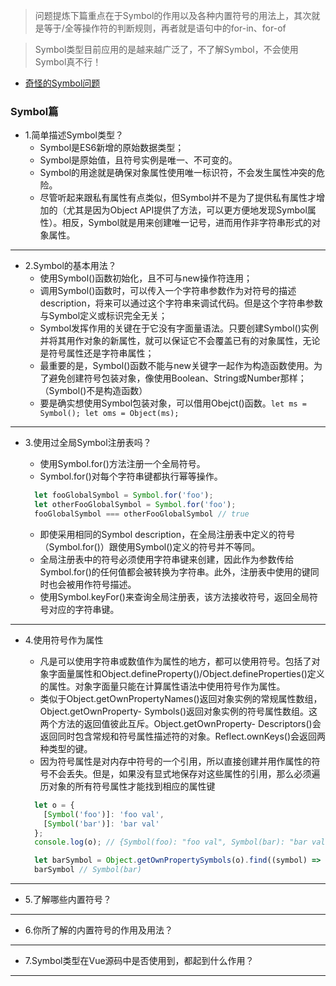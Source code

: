 > 问题提炼下篇重点在于Symbol的作用以及各种内置符号的用法上，其次就是等于/全等操作符的判断规则，再者就是语句中的for-in、for-of

> Symbol类型目前应用的是越来越广泛了，不了解Symbol，不会使用Symbol真不行！

- [奇怪的Symbol问题](https://www.it1352.com/702429.html)

### Symbol篇

- 1.简单描述Symbol类型？
  * Symbol是ES6新增的原始数据类型；
  * Symbol是原始值，且符号实例是唯一、不可变的。
  * Symbol的用途就是确保对象属性使用唯一标识符，不会发生属性冲突的危险。
  * 尽管听起来跟私有属性有点类似，但Symbol并不是为了提供私有属性才增加的（尤其是因为Object API提供了方法，可以更方便地发现Symbol属性）。相反，Symbol就是用来创建唯一记号，进而用作非字符串形式的对象属性。

---

- 2.Symbol的基本用法？
  - 使用Symbol()函数初始化，且不可与new操作符连用；
  - 调用Symbol()函数时，可以传入一个字符串参数作为对符号的描述description，将来可以通过这个字符串来调试代码。但是这个字符串参数与Symbol定义或标识完全无关；
  - Symbol发挥作用的关键在于它没有字面量语法。只要创建Symbol()实例并将其用作对象的新属性，就可以保证它不会覆盖已有的对象属性，无论是符号属性还是字符串属性；
  - 最重要的是，Symbol()函数不能与new关键字一起作为构造函数使用。为了避免创建符号包装对象，像使用Boolean、String或Number那样；（Symbol()不是构造函数）
  - 要是确实想使用Symbol包装对象，可以借用Obejct()函数。`let ms = Symbol(); let oms = Object(ms);`

---

- 3.使用过全局Symbol注册表吗？
  * 使用Symbol.for()方法注册一个全局符号。
  * Symbol.for()对每个字符串键都执行幂等操作。

  ```js
    let fooGlobalSymbol = Symbol.for('foo');
    let otherFooGlobalSymbol = Symbol.for('foo');
    fooGlobalSymbol === otherFooGlobalSymbol // true
  ```

  * 即使采用相同的Symbol description，在全局注册表中定义的符号（Symbol.for()）跟使用Symbol()定义的符号并不等同。
  * 全局注册表中的符号必须使用字符串键来创建，因此作为参数传给Symbol.for()的任何值都会被转换为字符串。此外，注册表中使用的键同时也会被用作符号描述。
  * 使用Symbol.keyFor()来查询全局注册表，该方法接收符号，返回全局符号对应的字符串键。

---

- 4.使用符号作为属性
  * 凡是可以使用字符串或数值作为属性的地方，都可以使用符号。包括了对象字面量属性和Object.defineProperty()/Object.defineProperties()定义的属性。对象字面量只能在计算属性语法中使用符号作为属性。
  * 类似于Object.getOwnPropertyNames()返回对象实例的常规属性数组，Object.getOwnProperty- Symbols()返回对象实例的符号属性数组。这两个方法的返回值彼此互斥。Object.getOwnProperty- Descriptors()会返回同时包含常规和符号属性描述符的对象。Reflect.ownKeys()会返回两种类型的键。
  * 因为符号属性是对内存中符号的一个引用，所以直接创建并用作属性的符号不会丢失。但是，如果没有显式地保存对这些属性的引用，那么必须遍历对象的所有符号属性才能找到相应的属性键

  ```js
    let o = {
      [Symbol('foo')]: 'foo val',
      [Symbol('bar')]: 'bar val'
    };
    console.log(o); // {Symbol(foo): "foo val", Symbol(bar): "bar val"}

    let barSymbol = Object.getOwnPropertySymbols(o).find((symbol) => symbol.toString().match(/bar/))
    barSymbol // Symbol(bar)
  ```

---

- 5.了解哪些内置符号？

---

- 6.你所了解的内置符号的作用及用法？

---

- 7.Symbol类型在Vue源码中是否使用到，都起到什么作用？

---